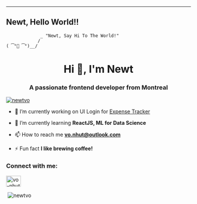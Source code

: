 

<!--
**newtvo/newtvo** is a ✨ _special_ ✨ repository because its `README.md` (this file) appears on your GitHub profile.
Keep updating for everyday
-->

----------------------------------------
Newt, Hello World!!
----------------------------------------
                 _ "Newt, Say Hi To The World!"
                / 
    ( ͡°👅 ͡°)__/
    
<h1 align="center">Hi 👋, I'm Newt</h1>
<h3 align="center">A passionate frontend developer from Montreal</h3>

<!--<p align="left"> <img src="https://komarev.com/ghpvc/?username=newtvo&label=Profile%20views&color=0e75b6&style=flat" alt="newtvo" /> </p>-->

<p align="left"> <a href="https://github.com/ryo-ma/github-profile-trophy"><img src="https://github-profile-trophy.vercel.app/?username=newtvo" alt="newtvo" /></a> </p>

- 🔭 I’m currently working on UI Login for [Expense Tracker](https://thawing-wildwood-12359.herokuapp.com/)

- 🌱 I’m currently learning **ReactJS, ML for Data Science**

- 📫 How to reach me **vo.nhut@outlook.com**

- ⚡ Fun fact **I like brewing coffee!**

<p align="left">
<h3 align="left">Connect with me:</h3>
<a href="https://linkedin.com/in/vo-nhut" target="blank"><img align="center" src="https://cdn.jsdelivr.net/npm/simple-icons@3.0.1/icons/linkedin.svg" alt="vo-nhut" height="30" width="40" /></a>
</p>


<p>&nbsp;<img align="center" src="https://github-readme-stats.vercel.app/api?username=newtvo&show_icons=true" alt="newtvo" /></p>




<!--📫  **_Check out my social media_**: 
  - 🔗 [LinkedIn](https://www.linkedin.com/in/vo-nhut/)
  - 📷 [Instagram](https://www.instagram.com/_newtvo_/)
 
📃 **Visit my portfolio**
  - ✉️ [My website](http://tuhnov.dx.am/)
🌀 **My work**
 - ✉️ [My personal website](https://dev-work-portfolio.web.app/)
  
 ██████░░░░ 60%	 **in  JS** <br/>
 ███████░░░ 71%  **in CSS**
  
 ✅ What I have achieved so far:
  - JavaScript:
   1. Recursion
   2. Closures
   3. Loops
  - ES6:
   1. Arrow Functions
  - Functional Methods:
   1. .Map
   2. .Filter
   3. .Reduce
   -->
